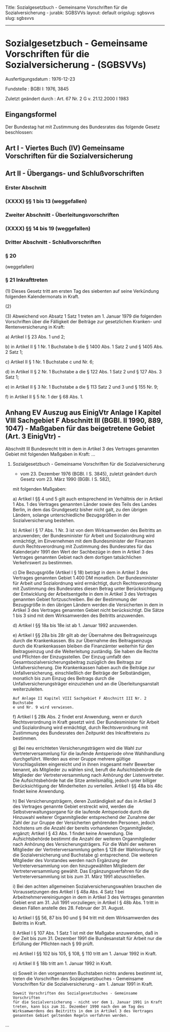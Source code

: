 Title: Sozialgesetzbuch - Gemeinsame Vorschriften für die Sozialversicherung -
jurabk: SGBSVVs
layout: default
origslug: sgbsvvs
slug: sgbsvvs

---

# Sozialgesetzbuch - Gemeinsame Vorschriften für die Sozialversicherung - (SGBSVVs)

Ausfertigungsdatum
:   1976-12-23

Fundstelle
:   BGBl I: 1976, 3845

Zuletzt geändert durch
:   Art. 67 Nr. 2 G v. 21.12.2000 I 1983


## Eingangsformel

Der Bundestag hat mit Zustimmung des Bundesrates das folgende Gesetz
beschlossen:


## Art I - Viertes Buch (IV) Gemeinsame Vorschriften für die Sozialversicherung



## Art II - Übergangs- und Schlußvorschriften



### Erster Abschnitt



### (XXXX) §§ 1 bis 13 (weggefallen)



### Zweiter Abschnitt - Überleitungsvorschriften



### (XXXX) §§ 14 bis 19 (weggefallen)



### Dritter Abschnitt - Schlußvorschriften



### § 20

(weggefallen)


### § 21 Inkrafttreten

(1) Dieses Gesetz tritt am ersten Tag des siebenten auf seine
Verkündung folgenden Kalendermonats in Kraft.

(2)

(3) Abweichend von Absatz 1 Satz 1 treten am 1. Januar 1979 die
folgenden Vorschriften über die Fälligkeit der Beiträge zur
gesetzlichen Kranken- und Rentenversicherung in Kraft:

a)  Artikel I § 23 Abs. 1 und 2;


b)  in Artikel II § 1 Nr. 1 Buchstabe b die § 1400 Abs. 1 Satz 2 und §
    1405 Abs. 2 Satz 1;


c)  Artikel II § 1 Nr. 1 Buchstabe c und Nr. 6;


d)  in Artikel II § 2 Nr. 1 Buchstabe a die § 122 Abs. 1 Satz 2 und § 127
    Abs. 3 Satz 1;


e)  in Artikel II § 3 Nr. 1 Buchstabe a die § 113 Satz 2 und 3 und § 155
    Nr. 9;


f)  in Artikel II § 5 Nr. 1 der § 68 Abs. 1.





## Anhang EV Auszug aus EinigVtr Anlage I Kapitel VIII Sachgebiet F Abschnitt III (BGBl. II 1990, 889, 1047) - Maßgaben für das beigetretene Gebiet (Art. 3 EinigVtr) -

Abschnitt III
Bundesrecht tritt in dem in Artikel 3 des Vertrages genannten Gebiet
mit folgenden Maßgaben in Kraft:
...

1.  Sozialgesetzbuch - Gemeinsame Vorschriften für die Sozialversicherung
    - vom 23. Dezember 1976 (BGBl. I S. 3845), zuletzt geändert durch
    Gesetz vom 23. März 1990 (BGBl. I S. 582),

    mit folgenden Maßgaben:

    a)  Artikel I §§ 4 und 5 gilt auch entsprechend im Verhältnis der in
        Artikel 1 Abs. 1 des Vertrages genannten Länder sowie des Teils des
        Landes Berlin, in dem das Grundgesetz bisher nicht galt, zu den
        übrigen Ländern, solange unterschiedliche Bezugsgrößen in der
        Sozialversicherung bestehen.


    b)  Artikel I § 17 Abs. 1 Nr. 3 ist von dem Wirksamwerden des Beitritts an
        anzuwenden; der Bundesminister für Arbeit und Sozialordnung wird
        ermächtigt, im Einvernehmen mit dem Bundesminister der Finanzen durch
        Rechtsverordnung mit Zustimmung des Bundesrates für das Kalenderjahr
        1991 den Wert der Sachbezüge in dem in Artikel 3 des Vertrages
        genannten Gebiet nach dem dortigen tatsächlichen Verkehrswert zu
        bestimmen.


    c)  Die Bezugsgröße (Artikel I § 18) beträgt in dem in Artikel 3 des
        Vertrages genannten Gebiet 1.400 DM monatlich. Der Bundesminister für
        Arbeit und Sozialordnung wird ermächtigt, durch Rechtsverordnung mit
        Zustimmung des Bundesrates diesen Betrag unter Berücksichtigung der
        Entwicklung der Arbeitsentgelte in dem in Artikel 3 des Vertrages
        genannten Gebiet fortzuschreiben. Bei der Bestimmung der Bezugsgröße
        in den übrigen Ländern werden die Versicherten in dem in Artikel 3 des
        Vertrages genannten Gebiet nicht berücksichtigt. Die Sätze 1 bis 3
        sind mit dem Wirksamwerden des Beitritts anzuwenden.


    d)  Artikel I §§ 18a bis 18e ist ab 1. Januar 1992 anzuwenden.


    e)  Artikel I §§ 28a bis 28r gilt ab der Übernahme des Beitragseinzugs
        durch die Krankenkassen. Bis zur Übernahme des Beitragseinzugs durch
        die Krankenkassen bleiben die Finanzämter weiterhin für den
        Beitragseinzug und die Weiterleitung zuständig. Sie haben die Rechte
        und Pflichten der Einzugsstellen. Der Einzug umfaßt den
        Gesamtsozialversicherungsbeitrag zuzüglich des Beitrags zur
        Unfallversicherung. Die Krankenkassen haben auch die Beiträge zur
        Unfallversicherung, einschließlich der Beiträge der Selbständigen,
        monatlich bis zum Einzug des Beitrags durch die
        Unfallversicherungsträger einzuziehen und an die Überleitungsanstalt
        weiterzuleiten.

        Auf Anlage II Kapitel VIII Sachgebiet F Abschnitt III Nr. 2 Buchstabe
        e und Nr. 9 wird verwiesen.


    f)  Artikel I § 28k Abs. 2 findet erst Anwendung, wenn er durch
        Rechtsverordnung in Kraft gesetzt wird. Der Bundesminister für Arbeit
        und Sozialordnung wird ermächtigt, durch Rechtsverordnung mit
        Zustimmung des Bundesrates den Zeitpunkt des Inkrafttretens zu
        bestimmen.


    g)  Bei neu errichteten Versicherungsträgern wird die Wahl zur
        Vertreterversammlung für die laufende Amtsperiode ohne Wahlhandlung
        durchgeführt. Werden aus einer Gruppe mehrere gültige Vorschlagslisten
        eingereicht und in ihnen insgesamt mehr Bewerber benannt, als
        Mitglieder zu wählen sind, beruft die Aufsichtsbehörde die Mitglieder
        der Vertreterversammlung nach Anhörung der Listenvertreter. Die
        Aufsichtsbehörde hat die Sitze anteilsmäßig, jedoch unter billiger
        Berücksichtigung der Minderheiten zu verteilen. Artikel I §§ 48a bis
        48c findet keine Anwendung.


    h)  Bei Versicherungsträgern, deren Zuständigkeit auf das in Artikel 3 des
        Vertrages genannte Gebiet erstreckt wird, werden die
        Selbstverwaltungsorgane für die laufende Amtsperiode durch die
        Hinzuwahl weiterer Organmitglieder entsprechend der Zunahme der Zahl
        der zur Gruppe der Versicherten gehörenden Personen, jedoch höchstens
        um die Anzahl der bereits vorhandenen Organmitglieder, ergänzt;
        Artikel I § 43 Abs. 1 findet keine Anwendung. Die Aufsichtsbehörde
        bestimmt die Anzahl der weiteren Organmitglieder nach Anhörung des
        Versicherungsträgers. Für die Wahl der weiteren Mitglieder der
        Vertreterversammlung gelten § 128 der Wahlordnung für die
        Sozialversicherung und Buchstabe g) entsprechend. Die weiteren
        Mitglieder des Vorstandes werden nach Ergänzung der
        Vertreterversammlung von den hinzugewählten Mitgliedern der
        Vertreterversammlung gewählt. Das Ergänzungsverfahren für die
        Vertreterversammlung ist bis zum 31. März 1991 abzuschließen.


    i)  Bei den achten allgemeinen Sozialversicherungswahlen brauchen die
        Voraussetzungen des Artikel I § 48a Abs. 4 Satz 1 bei
        Arbeitnehmervereinigungen in dem in Artikel 3 des Vertrages genannten
        Gebiet erst am 31. Juli 1991 vorzuliegen; in Artikel I § 48b Abs. 1
        tritt in diesen Fällen anstelle des 28. Februar der 31. August.


    k)  Artikel I §§ 56, 87 bis 90 und § 94 tritt mit dem Wirksamwerden des
        Beitritts in Kraft.


    l)  Artikel I § 107 Abs. 1 Satz 1 ist mit der Maßgabe anzuwenden, daß in
        der Zeit bis zum 31. Dezember 1991 die Bundesanstalt für Arbeit nur
        die Erfüllung der Pflichten nach § 99 prüft.


    m)  Artikel I §§ 102 bis 105, § 108, § 110 tritt am 1. Januar 1992 in
        Kraft.


    n)  Artikel II § 18b tritt am 1. Januar 1992 in Kraft.


    o)  Soweit in den vorgenannten Buchstaben nichts anderes bestimmt ist,
        treten die Vorschriften des Sozialgesetzbuches - Gemeinsame
        Vorschriften für die Sozialversicherung - am 1. Januar 1991 in Kraft.

        Soweit Vorschriften des Sozialgesetzbuches - Gemeinsame Vorschriften
        für die Sozialversicherung - nicht vor dem 1. Januar 1991 in Kraft
        treten, kann bis zum 31. Dezember 1990 nach den am Tag des
        Wirksamwerdens des Beitritts in dem in Artikel 3 des Vertrages
        genannten Gebiet geltenden Regeln verfahren werden.






...

